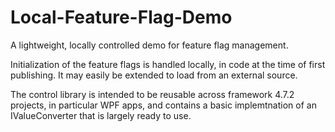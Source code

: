 # Local-Feature-Flag-Demo
A lightweight, locally controlled demo for feature flag management.

Initialization of the feature flags is handled locally, in code at the time of first publishing.  It may easily be extended to load from an external source.

The control library is intended to be reusable across framework 4.7.2 projects, in particular WPF apps, and contains a basic implemtnation of an IValueConverter that is largely ready to use.
